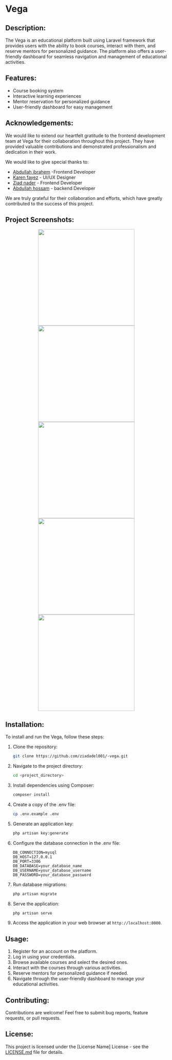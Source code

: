 # Vega

## Description:

The Vega is an educational platform built using Laravel framework that provides users with the ability to book courses, interact with them, and reserve mentors for personalized guidance. The platform also offers a user-friendly dashboard for seamless navigation and management of educational activities.

## Features:

- Course booking system
- Interactive learning experiences
- Mentor reservation for personalized guidance
- User-friendly dashboard for easy management

## Acknowledgements:

We would like to extend our heartfelt gratitude to the frontend development team at Vega for their collaboration throughout this project. They have provided valuable contributions and demonstrated professionalism and dedication in their work.

We would like to give special thanks to:

- [Abdullah ibrahem](https://github.com/Abdoullahibrahem) -Frontend Developer
- [Karen fayez](https://github.com/janesmith) - UI/UX Designer
- [Ziad nader](https://github.com/Ziad1011) - Frontend Developer
- [Abdullah hossam](https://github.com/abdullahhossam22) - backend Developer

We are truly grateful for their collaboration and efforts, which have greatly contributed to the success of this project.

## Project Screenshots:

<div align="center">
<img src="screens/signed in.png" width="300" />
 
  <img src="screens/Course info final.png" width="300" />
  <img src="screens/Courses final.png" width="300" /> 
  <img src="screens/sign in.png" width="300" />
  <img src="screens/sign up.png" width="300" />
  
</div>

## Installation:

To install and run the Vega, follow these steps:

1. Clone the repository:
   ```bash
   git clone https://github.com/ziadadel001/-vega.git
   ```

2. Navigate to the project directory:
   ```bash
   cd <project_directory>
   ```

3. Install dependencies using Composer:
   ```bash
   composer install
   ```

4. Create a copy of the .env file:
   ```bash
   cp .env.example .env
   ```

5. Generate an application key:
   ```bash
   php artisan key:generate
   ```

6. Configure the database connection in the .env file:

   ```env
   DB_CONNECTION=mysql
   DB_HOST=127.0.0.1
   DB_PORT=3306
   DB_DATABASE=your_database_name
   DB_USERNAME=your_database_username
   DB_PASSWORD=your_database_password
   ```

7. Run database migrations:
   ```bash
   php artisan migrate
   ```

8. Serve the application:
   ```bash
   php artisan serve
   ```

9. Access the application in your web browser at `http://localhost:8000`.

## Usage:

1. Register for an account on the platform.
2. Log in using your credentials.
3. Browse available courses and select the desired ones.
4. Interact with the courses through various activities.
5. Reserve mentors for personalized guidance if needed.
6. Navigate through the user-friendly dashboard to manage your educational activities.

## Contributing:

Contributions are welcome! Feel free to submit bug reports, feature requests, or pull requests.

## License:

This project is licensed under the [License Name] License - see the [LICENSE.md](LICENSE.md) file for details.
